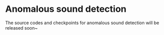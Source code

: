 # Anomalous sound detection
The source codes and checkpoints for anomalous sound detection will be released soon~
